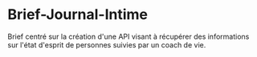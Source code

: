 # Brief-Journal-Intime

Brief centré sur la création d'une API visant à récupérer des informations sur l'état d'esprit de personnes suivies par un coach de vie.